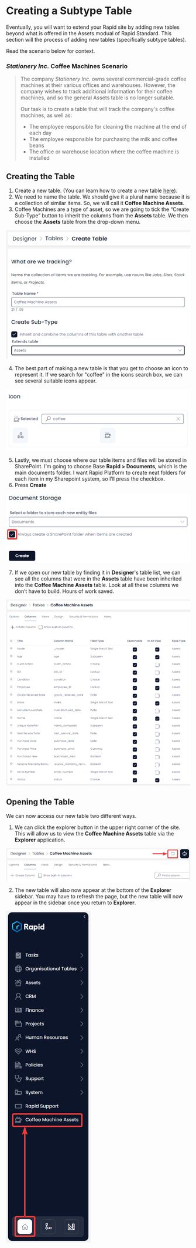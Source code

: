 # Creating a Subtype Table
Eventually, you will want to extend your Rapid site by adding new tables beyond what is offered in the Assets modual of Rapid Standard. This section will the process of adding new tables (specifically subtype tables).

Read the scenario below for context.

### *Stationery Inc.* Coffee Machines Scenario
> The company *Stationery Inc.* owns several commercial-grade coffee machines at their various offices and warehouses. However, the company wishes to track additional information for their coffee machines, and so the general Assets table is no longer suitable.
>
> Our task is to create a table that will track the company's coffee machines, as well as: 
> - The employee responsible for cleaning the machine at the end of each day
> - The employee responsible for purchasing the milk and coffee beans
> - The office or warehouse location where the coffee machine is installed

## Creating the Table
1. Create a new table. (You can learn how to create a new table <a href="http://docs.rapidplatform.com/docs/Rapid/Keyper%20Manual/Designer/Tables/creating-tables/" target="_blank">here</a>).
2. We need to name the table. We should give it a plural name because it is a collection of similar items. So, we will call it **Coffee Machine Assets**.
3. Coffee Machines are a type of asset, so we are going to tick the “Create Sub-Type” button to inherit the columns from the **Assets** table. We then choose the **Assets** table from the drop-down menu.

![A screenshot demonstrating how to create a Coffee Machine Assets subtype table. It highlights the importance of naming the table and choosing the correct subtype.](<Coffee Machine Subtype.png>)

4. The best part of making a new table is that you get to choose an icon to represent it. If we search for "coffee" in the icons search box, we can see  several suitable icons appear.

![A screenshot demonstrating how to create a Coffee Machine Assets subtype table. It highlights the importance of choosing a descriptive icon.](<Coffee Machine Icon.png>)

5. Lastly, we must choose where our table items and files will be stored in SharePoint. I’m going to choose Base **Rapid > Documents**, which is the main documents folder. I want Rapid Platform to create neat folders for each item in my Sharepoint system, so I’ll press the checkbox.
6. Press **Create**

![A screenshot demonstrating how to create a Coffee Machine Assets subtype table. It highlights the importance of choosing the correct file structure.](<Coffee Machine Storage.png>)

7.	If we open our new table by finding it in **Designer**'s table list, we can see all the columns that were in the **Assets** table have been inherited into the **Coffee Machine Assets** table. Look at all these columns we don’t have to build. Hours of work saved.

![A screenshot demonstrating how to create a Coffee Machine Assets subtype table. It highlights why creating a subtype is powerful: all of the columns from the main Assets table are now inherited by the new subtype table.](<Coffee Machine Columns Inherited.png>)

## Opening the Table
We can now access our new table two different ways.
1. We can click the explorer button in the upper right corner of the site. This will allow us to view the **Coffee Machine Assets** table via the **Explorer** application.

![A screenshot demonstrating how to create a Coffee Machine Assets subtype table. It highlights how to switch from the Designer to Explorer applications when viewing a table.](<Coffee Machine Columns Explorer.png>)

2. The new table will also now appear at the bottom of the **Explorer** sidebar. You may have to refresh the page, but the new table will now appear in the sidebar once you return to **Explorer**.

![A screenshot demonstrating how to create a Coffee Machine Assets subtype table. It highlights the fact that when a new table is created, it is automatically added to the bottom of the sidebar.](<Coffee Machine Sidebar.png>)